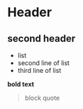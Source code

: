 # Header
## second header
- list
- second line of list
- third line of list

**bold text**

> 
> block quote
>